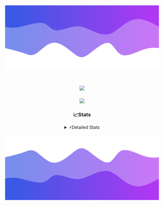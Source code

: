 ![Header](./header.png)
<div align="center">

<h1 align="center">
  <a href="https://git.io/typing-svg">
    <img src="https://readme-typing-svg.herokuapp.com/?lines=Hello,+There!+👋;This+is+chicho.;CEO+on+Hely+Development....;&center=true&size=25">
  </a>
</h1>
  
<p align="center">
  <img src="https://lanyard.cnrad.dev/api/852683595378196480" />
</p>

### 📈Stats
<details>
    <summary> ⚡Detailed Stats</summary>
    <br/>

<!--START_SECTION:waka-->
![Code Time](http://img.shields.io/badge/Code%20Time-301%20hrs%2035%20mins-blue)

![Profile Views](http://img.shields.io/badge/Profile%20Views-9-blue)

**🐱 My GitHub Data** 

> 📦 42.5 kB Used in GitHub's Storage 
 > 
> 🏆 22 Contributions in the Year 2023
 > 
> 🚫 Not Opted to Hire
 > 
> 📜 7 Public Repositories 
 > 
> 🔑 9 Private Repositories 
 > 
**I'm a Night 🦉** 

```text
🌞 Morning                16 commits          ██░░░░░░░░░░░░░░░░░░░░░░░   06.27 % 
🌆 Daytime                30 commits          ███░░░░░░░░░░░░░░░░░░░░░░   11.76 % 
🌃 Evening                123 commits         ████████████░░░░░░░░░░░░░   48.24 % 
🌙 Night                  86 commits          ████████░░░░░░░░░░░░░░░░░   33.73 % 
```
📅 **I'm Most Productive on Tuesday** 

```text
Monday                   19 commits          ██░░░░░░░░░░░░░░░░░░░░░░░   07.45 % 
Tuesday                  56 commits          █████░░░░░░░░░░░░░░░░░░░░   21.96 % 
Wednesday                47 commits          █████░░░░░░░░░░░░░░░░░░░░   18.43 % 
Thursday                 30 commits          ███░░░░░░░░░░░░░░░░░░░░░░   11.76 % 
Friday                   35 commits          ███░░░░░░░░░░░░░░░░░░░░░░   13.73 % 
Saturday                 23 commits          ██░░░░░░░░░░░░░░░░░░░░░░░   09.02 % 
Sunday                   45 commits          ████░░░░░░░░░░░░░░░░░░░░░   17.65 % 
```


📊 **This Week I Spent My Time On** 

```text
🕑︎ Time Zone: America/Argentina/Buenos_Aires

💬 Programming Languages: 
Python                   13 hrs 12 mins      █████████████░░░░░░░░░░░░   52.30 % 
HTML                     9 hrs 48 mins       ██████████░░░░░░░░░░░░░░░   38.87 % 
JavaScript               1 hr 9 mins         █░░░░░░░░░░░░░░░░░░░░░░░░   04.62 % 
Text                     1 hr                █░░░░░░░░░░░░░░░░░░░░░░░░   04.00 % 
Bash                     2 mins              ░░░░░░░░░░░░░░░░░░░░░░░░░   00.16 % 

🔥 Editors: 
VS Code                  25 hrs 14 mins      █████████████████████████   100.00 % 

🐱‍💻 Projects: 
Unknown Project          14 hrs 41 mins      ███████████████░░░░░░░░░░   58.22 % 
Coder                    5 hrs 24 mins       █████░░░░░░░░░░░░░░░░░░░░   21.41 % 
FivemStrings             4 hrs 34 mins       █████░░░░░░░░░░░░░░░░░░░░   18.15 % 
ocean-backend-v2         33 mins             █░░░░░░░░░░░░░░░░░░░░░░░░   02.22 % 

💻 Operating System: 
Windows                  25 hrs 14 mins      █████████████████████████   100.00 % 
```

**I Mostly Code in JavaScript** 

```text
JavaScript               8 repos             █████████░░░░░░░░░░░░░░░░   34.78 % 
CSS                      4 repos             ████░░░░░░░░░░░░░░░░░░░░░   17.39 % 
HTML                     2 repos             ██░░░░░░░░░░░░░░░░░░░░░░░   08.70 % 
C#                       2 repos             ██░░░░░░░░░░░░░░░░░░░░░░░   08.70 % 
Batchfile                1 repo              █░░░░░░░░░░░░░░░░░░░░░░░░   04.35 % 
```




 Last Updated on 23/08/2023 16:15:07 UTC
<!--END_SECTION:waka-->
</details>

![Footer](./footer.png)
